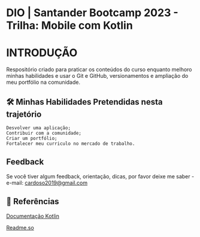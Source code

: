 # DIO | Santander Bootcamp 2023 - Trilha: Mobile com Kotlin


# INTRODUÇÃO
Respositório criado para praticar os conteúdos do curso enquanto melhoro minhas habilidades e usar o Git e GitHub, versionamentos e ampliação do meu portfólio na comunidade.

## 🛠 Minhas Habilidades Pretendidas nesta trajetório

    Desvolver uma aplicação;
    Contribuir com a comunidade;
    Criar um portfólio;
    Fortalecer meu curriculo no mercado de trabalho.
    
## Feedback

Se você tiver algum feedback, orientação, dicas, por favor deixe me saber - e-mail: cardoso2019@gmail.com

## 🔎 Referências

[Documentação Kotlin](https://kotlinlang.org/)

[Readme.so](https://readme.so)
